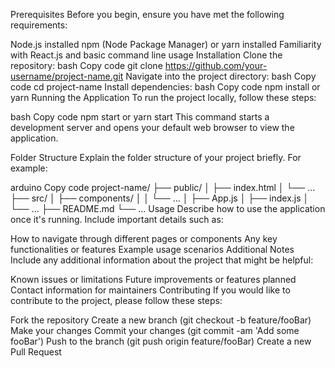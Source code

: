Prerequisites
Before you begin, ensure you have met the following requirements:

Node.js installed
npm (Node Package Manager) or yarn installed
Familiarity with React.js and basic command line usage
Installation
Clone the repository:
bash
Copy code
git clone https://github.com/your-username/project-name.git
Navigate into the project directory:
bash
Copy code
cd project-name
Install dependencies:
bash
Copy code
npm install
or
yarn
Running the Application
To run the project locally, follow these steps:

bash
Copy code
npm start
or
yarn start
This command starts a development server and opens your default web browser to view the application.

Folder Structure
Explain the folder structure of your project briefly. For example:

arduino
Copy code
project-name/
├── public/
│   ├── index.html
│   └── ...
├── src/
│   ├── components/
│   │   └── ...
│   ├── App.js
│   ├── index.js
│   └── ...
├── README.md
└── ...
Usage
Describe how to use the application once it's running. Include important details such as:

How to navigate through different pages or components
Any key functionalities or features
Example usage scenarios
Additional Notes
Include any additional information about the project that might be helpful:

Known issues or limitations
Future improvements or features planned
Contact information for maintainers
Contributing
If you would like to contribute to the project, please follow these steps:

Fork the repository
Create a new branch (git checkout -b feature/fooBar)
Make your changes
Commit your changes (git commit -am 'Add some fooBar')
Push to the branch (git push origin feature/fooBar)
Create a new Pull Request
